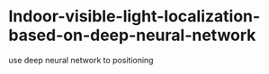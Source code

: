 # Indoor-visible-light-localization-based-on-deep-neural-network
use deep neural network to positioning
